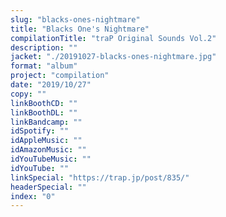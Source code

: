 ```yaml
---
slug: "blacks-ones-nightmare"
title: "Blacks One's Nightmare"
compilationTitle: "traP Original Sounds Vol.2"
description: ""
jacket: "./20191027-blacks-ones-nightmare.jpg"
format: "album"
project: "compilation"
date: "2019/10/27"
copy: ""
linkBoothCD: ""
linkBoothDL: ""
linkBandcamp: ""
idSpotify: ""
idAppleMusic: ""
idAmazonMusic: ""
idYouTubeMusic: ""
idYouTube: ""
linkSpecial: "https://trap.jp/post/835/"
headerSpecial: ""
index: "0"
---
```

